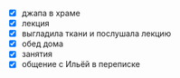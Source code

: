 - [x] джапа в храме
- [x] лекция
- [x] выгладила ткани и послушала лекцию
- [x] обед дома
- [x] занятия
- [x] общение с Ильёй в переписке